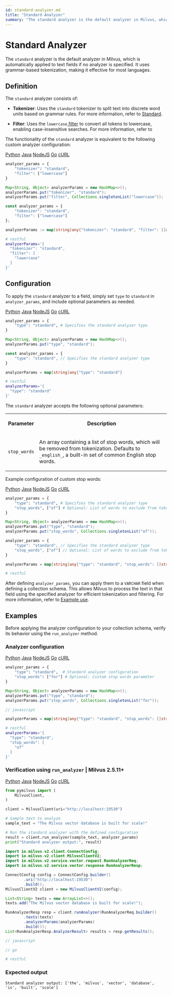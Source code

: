 ```yaml
---
id: standard-analyzer.md
title: "Standard Analyzer"
summary: "The standard analyzer is the default analyzer in Milvus, which is automatically applied to text fields if no analyzer is specified. It uses grammar-based tokenization, making it effective for most languages."
---
```


# Standard Analyzer

The `standard` analyzer is the default analyzer in Milvus, which is automatically applied to text fields if no analyzer is specified. It uses grammar-based tokenization, making it effective for most languages.

## Definition

The `standard` analyzer consists of:

- **Tokenizer**: Uses the `standard` tokenizer to split text into discrete word units based on grammar rules. For more information, refer to [Standard](standard-tokenizer.md).

- **Filter**: Uses the `lowercase`[ filter](lowercase-filter.md) to convert all tokens to lowercase, enabling case-insensitive searches. For more information, refer to

The functionality of the `standard` analyzer is equivalent to the following custom analyzer configuration:

<div class="multipleCode">
    <a href="#python">Python</a>
    <a href="#java">Java</a>
    <a href="#javascript">NodeJS</a>
    <a href="#go">Go</a>
    <a href="#bash">cURL</a>
</div>

```python
analyzer_params = {
    "tokenizer": "standard",
    "filter": ["lowercase"]
}
```

```java
Map<String, Object> analyzerParams = new HashMap<>();
analyzerParams.put("tokenizer", "standard");
analyzerParams.put("filter", Collections.singletonList("lowercase"));
```

```javascript
const analyzer_params = {
    "tokenizer": "standard",
    "filter": ["lowercase"]
};
```

```go
analyzerParams := map[string]any{"tokenizer": "standard", "filter": []any{"lowercase"}}
```

```bash
# restful
analyzerParams='{
  "tokenizer": "standard",
  "filter": [
    "lowercase"
  ]
}'
```

## Configuration

To apply the `standard` analyzer to a field, simply set `type` to `standard` in `analyzer_params`, and include optional parameters as needed.

<div class="multipleCode">
    <a href="#python">Python</a>
    <a href="#java">Java</a>
    <a href="#javascript">NodeJS</a>
    <a href="#go">Go</a>
    <a href="#bash">cURL</a>
</div>

```python
analyzer_params = {
    "type": "standard", # Specifies the standard analyzer type
}
```

```java
Map<String, Object> analyzerParams = new HashMap<>();
analyzerParams.put("type", "standard");
```

```javascript
const analyzer_params = {
    "type": "standard", // Specifies the standard analyzer type
}
```

```go
analyzerParams = map[string]any{"type": "standard"}
```

```bash
# restful
analyzerParams='{
  "type": "standard"
}'
```

The `standard` analyzer accepts the following optional parameters: 

<table>
   <tr>
     <th><p>Parameter</p></th>
     <th><p>Description</p></th>
   </tr>
   <tr>
     <td><p><code>stop_words</code></p></td>
     <td><p>An array containing a list of stop words, which will be removed from tokenization. Defaults to <code>_english_</code>, a built-in set of common English stop words.</p></td>
   </tr>
</table>

Example configuration of custom stop words:

<div class="multipleCode">
    <a href="#python">Python</a>
    <a href="#java">Java</a>
    <a href="#javascript">NodeJS</a>
    <a href="#go">Go</a>
    <a href="#bash">cURL</a>
</div>

```python
analyzer_params = {
    "type": "standard", # Specifies the standard analyzer type
    "stop_words", ["of"] # Optional: List of words to exclude from tokenization
}
```

```java
Map<String, Object> analyzerParams = new HashMap<>();
analyzerParams.put("type", "standard");
analyzerParams.put("stop_words", Collections.singletonList("of"));
```

```javascript
analyzer_params = {
    "type": "standard", // Specifies the standard analyzer type
    "stop_words", ["of"] // Optional: List of words to exclude from tokenization
}
```

```go
analyzerParams = map[string]any{"type": "standard", "stop_words": []string{"of"}}
```

```bash
# restful
```

After defining `analyzer_params`, you can apply them to a `VARCHAR` field when defining a collection schema. This allows Milvus to process the text in that field using the specified analyzer for efficient tokenization and filtering. For more information, refer to [Example use](analyzer-overview.md#Example-use).

## Examples

Before applying the analyzer configuration to your collection schema, verify its behavior using the `run_analyzer` method.

### Analyzer configuration

<div class="multipleCode">
    <a href="#python">Python</a>
    <a href="#java">Java</a>
    <a href="#javascript">NodeJS</a>
    <a href="#go">Go</a>
    <a href="#bash">cURL</a>
</div>

```python
analyzer_params = {
    "type": "standard",  # Standard analyzer configuration
    "stop_words": ["for"] # Optional: Custom stop words parameter
}
```

```java
Map<String, Object> analyzerParams = new HashMap<>();
analyzerParams.put("type", "standard");
analyzerParams.put("stop_words", Collections.singletonList("for"));
```

```javascript
// javascript
```

```go
analyzerParams = map[string]any{"type": "standard", "stop_words": []string{"for"}}
```

```bash
# restful
analyzerParams='{
  "type": "standard",
  "stop_words": [
    "of"
  ]
}'
```

### Verification using `run_analyzer` | Milvus 2.5.11+

<div class="multipleCode">
    <a href="#python">Python</a>
    <a href="#java">Java</a>
    <a href="#javascript">NodeJS</a>
    <a href="#go">Go</a>
    <a href="#bash">cURL</a>
</div>

```python
from pymilvus import (
    MilvusClient,
)

client = MilvusClient(uri="http://localhost:19530")

# Sample text to analyze
sample_text = "The Milvus vector database is built for scale!"

# Run the standard analyzer with the defined configuration
result = client.run_analyzer(sample_text, analyzer_params)
print("Standard analyzer output:", result)
```

```java
import io.milvus.v2.client.ConnectConfig;
import io.milvus.v2.client.MilvusClientV2;
import io.milvus.v2.service.vector.request.RunAnalyzerReq;
import io.milvus.v2.service.vector.response.RunAnalyzerResp;

ConnectConfig config = ConnectConfig.builder()
        .uri("http://localhost:19530")
        .build();
MilvusClientV2 client = new MilvusClientV2(config);

List<String> texts = new ArrayList<>();
texts.add("The Milvus vector database is built for scale!");

RunAnalyzerResp resp = client.runAnalyzer(RunAnalyzerReq.builder()
        .texts(texts)
        .analyzerParams(analyzerParams)
        .build());
List<RunAnalyzerResp.AnalyzerResult> results = resp.getResults();
```

```javascript
// javascript
```

```go
// go
```

```bash
# restful
```

### Expected output

```plaintext
Standard analyzer output: ['the', 'milvus', 'vector', 'database', 'is', 'built', 'scale']
```
